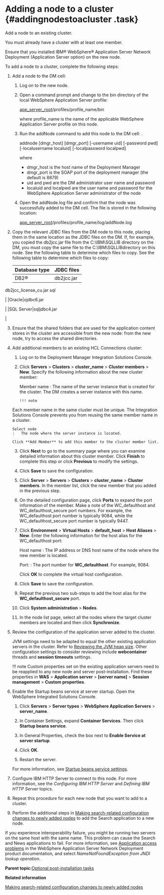 # Adding a node to a cluster {#addingnodestoacluster .task}

Add a node to an existing cluster.

You must already have a cluster with at least one member.

Ensure that you installed IBM® WebSphere® Application Server Network Deployment \(Application Server option\) on the new node.

To add a node to a cluster, complete the following steps:

1.  Add a node to the DM cell:

    1.  Log on to the new node.

    2.  Open a command prompt and change to the bin directory of the local WebSphere Application Server profile:

        [app\_server\_root](../plan/i_ovr_r_directory_conventions.md)/profiles/profile\_name/bin

        where profile\_name is the name of the applicable WebSphere Application Server profile on this node.

    3.  Run the addNode command to add this node to the DM cell: .

        addnode \[dmgr\_host\] \[dmgr\_port\] \[-username uid\] \[-password pwd\] \[-localusername localuid\] \[-localpassword localpwd\]

        where

        -   dmgr\_host is the host name of the Deployment Manager
        -   dmgr\_port is the SOAP port of the deployment manager \(the default is 8879\)
        -   uid and pwd are the DM administrator user name and password
        -   localuid and localpwd are the user name and password for the WebSphere Application Server administrator of the node
    4.  Open the addNode.log file and confirm that the node was successfully added to the DM cell. The file is stored in the following location:

        [app\_server\_root](../plan/i_ovr_r_directory_conventions.md)/profiles/profile\_name/log/addNode.log

2.  Copy the relevant JDBC files from the DM node to this node, placing them in the same location as the JDBC files on the DM. If, for example, you copied the db2jcc.jar file from the C:\\IBM\\SQLLIB directory on the DM, you must copy the same file to the C:\\IBM\\SQLLIBdirectory on this node. See the following table to determine which files to copy. See the following table to determine which files to copy:

    |Database type|JDBC files|
    |-------------|----------|
    |DB2®|db2jcc.jar

db2jcc\_license\_cu.jar sql

|
    |Oracle|ojdbc6.jar

|
    |SQL Server|sqljdbc4.jar

|

3.  Ensure that the shared folders that are used for the application content stores in the cluster are accessible from the new node: from the new node, try to access the shared directories.

4.  Add additional members to an existing HCL Connections cluster:

    1.  Log on to the Deployment Manager Integration Solutions Console.

    2.  Click **Servers** \> **Clusters** \> **cluster\_name** \> **Cluster members** \> **New**. Specify the following information about the new cluster member:

        Member name
        :   The name of the server instance that is created for the cluster. The DM creates a server instance with this name.

            !!! note
    Each member name in the same cluster must be unique. The Integration Solutions Console prevents you from reusing the same member name in a cluster.

        Select node
        :   The node where the server instance is located.

        Click **Add Member** to add this member to the cluster member list.

    3.  Click **Next** to go to the summary page where you can examine detailed information about this cluster member. Click **Finish** to complete this step or click **Previous** to modify the settings.

    4.  Click **Save** to save the configuration.

    5.  Click **Server** \> **Servers** \> **Clusters** \> **cluster\_name** \> **Cluster members**. In the member list, click the new member that you added in the previous step.

    6.  On the detailed configuration page, click **Ports** to expand the port information of the member. Make a note of the WC\_defaulthost and WC\_defaulthost\_secure port numbers. For example, the WC\_defaulthost port number is typically 9084, while the WC\_defaulthost\_secure port number is typically 9447.

    7.  Click **Environment** \> **Virtual Hosts** \> **default\_host** \> **Host Aliases** \> **New**. Enter the following information for the host alias for the WC\_defaulthost port:

        Host name
        :   The IP address or DNS host name of the node where the new member is located.

        Port:
        :   The port number for **WC\_defaulthost**. For example, 9084.

        Click **OK** to complete the virtual host configuration.

    8.  Click **Save** to save the configuration.

    9.  Repeat the previous two sub-steps to add the host alias for the **WC\_defaulthost\_secure** port.

    10. Click **System administration** \> **Nodes**.

    11. In the node list page, select all the nodes where the target cluster members are located and then click **Synchronize**.

5.  Review the configuration of the application server added to the cluster.

    JVM settings need to be adapted to equal the other existing application servers in the cluster. Refer to [Reviewing the JVM heap size](t_increase_jvm_heap.md). Other configuration settings to consider reviewing include **webcontainer** threads and **session timeouts** settings.

    !!! note
    Custom properties set on the existing application servers need to be reapplied to any new node and server post-installation. Find these properties in **WAS** \> **Application server** \> **\[server name\]** \> **Session management** \> **Custom properties**.

6.  Enable the Startup beans service at server startup. Open the WebSphere Integrated Solutions Console.

    1.  Click **Servers** \> **Server types** \> **WebSphere Application Servers** \> **server\_name**.

    2.  In Container Settings, expand **Container Services**. Then click **Startup beans service**.

    3.  In General Properties, check the box next to **Enable Service at server startup**.

    4.  Click **OK**.

    5.  Restart the server.

    For more information, see [Startup beans service settings](https://www.ibm.com/support/knowledgecenter/SSEQTJ_8.5.5/com.ibm.websphere.base.doc/webui_pme/ui/ueac_startupbeans.html).

7.  Configure IBM HTTP Server to connect to this node. For more information, see the *Configuring IBM HTTP Server* and *Defining IBM HTTP Server* topics.

8.  Repeat this procedure for each new node that you want to add to a cluster.

9.  Perform the additional steps in [Making search-related configuration changes to newly added nodes](../admin/t_admin_search_add_search_node.md) to add the Search application to a new node.


If you experience interoperability failure, you might be running two servers on the same host with the same name. This problem can cause the Search and News applications to fail. For more information, see [Application access problems](https://www.ibm.com/support/knowledgecenter/en/SSAW57_8.5.5/com.ibm.websphere.nd.doc/ae/rtrb_namingprobs.html) in the WebSphere Application Server Network Deployment product documentation, and select *NameNotFoundException from JNDI lookup operation*.

**Parent topic:**[Optional post-installation tasks](../install/c_optional_post-install_tasks.md)

**Related information**  


[Making search-related configuration changes to newly added nodes](../admin/t_admin_search_add_search_node.md)

